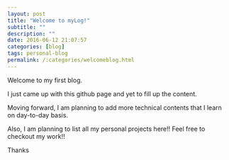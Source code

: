 ```yaml
---
layout: post
title: "Welcome to myLog!"
subtitle: ""
description: ""
date: 2016-06-12 21:07:57
categories: [blog]
tags: personal-blog
permalink: /:categories/welcomeblog.html
---
```



Welcome to my first blog.

I just came up with this github page and yet to fill up the content.

Moving forward, I am planning to add more technical contents that I learn on day-to-day basis.

Also, I am planning to list all my personal projects here!! Feel free to checkout my work!!

Thanks
